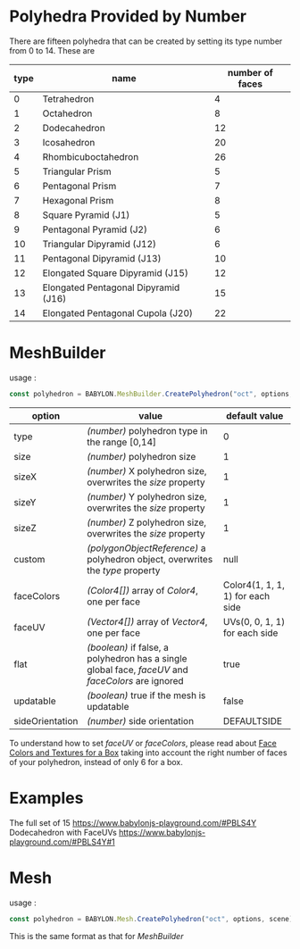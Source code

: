 # Polyhedra Provided by Number
There are fifteen polyhedra that can be created by setting its type number from 0 to 14. These are

type|name|number of faces
----|----|-----------
0|Tetrahedron|4
1|Octahedron|8
2|Dodecahedron|12
3|Icosahedron|20
4|Rhombicuboctahedron|26
5|Triangular Prism|5
6|Pentagonal Prism|7
7|Hexagonal Prism|8
8|Square Pyramid (J1)|5
9|Pentagonal Pyramid (J2)|6
10|Triangular Dipyramid (J12)|6
11|Pentagonal Dipyramid (J13)|10
12|Elongated Square Dipyramid (J15)|12
13|Elongated Pentagonal Dipyramid (J16)|15
14|Elongated Pentagonal Cupola (J20)|22

# MeshBuilder
usage :
```javascript
const polyhedron = BABYLON.MeshBuilder.CreatePolyhedron("oct", options, scene); //scene is optional and defaults to the current scene
```

option|value|default value
--------|-----|-------------
type|_(number)_ polyhedron type in the range [0,14]|0
size|_(number)_ polyhedron size|1
sizeX|_(number)_ X polyhedron size, overwrites the _size_ property|1
sizeY|_(number)_ Y polyhedron size, overwrites the _size_ property|1
sizeZ|_(number)_ Z polyhedron size, overwrites the _size_ property|1
custom|_(polygonObjectReference)_ a polyhedron object, overwrites the _type_ property|null
faceColors|_(Color4[])_ array of _Color4_, one per face|Color4(1, 1, 1, 1) for each side
faceUV|_(Vector4[])_ array of _Vector4_, one per face| UVs(0, 0, 1, 1) for each side
flat|_(boolean)_ if false, a polyhedron has a single global face, _faceUV_ and _faceColors_ are ignored|true
updatable|_(boolean)_ true if the mesh is updatable|false
sideOrientation|_(number)_ side orientation|DEFAULTSIDE


To understand how to set _faceUV_ or _faceColors_, please read about [Face Colors and Textures for a Box](/How_To/CreateBox_Per_Face_Textures_And_Colors) taking into account the right number of faces of your polyhedron, instead of only 6 for a box. 

# Examples
The full set of 15 https://www.babylonjs-playground.com/#PBLS4Y  
Dodecahedron with FaceUVs https://www.babylonjs-playground.com/#PBLS4Y#1

# Mesh
usage :
```javascript
const polyhedron = BABYLON.Mesh.CreatePolyhedron("oct", options, scene); //scene is optional and defaults to the current scene
```
This is the same format as that for *MeshBuilder*
